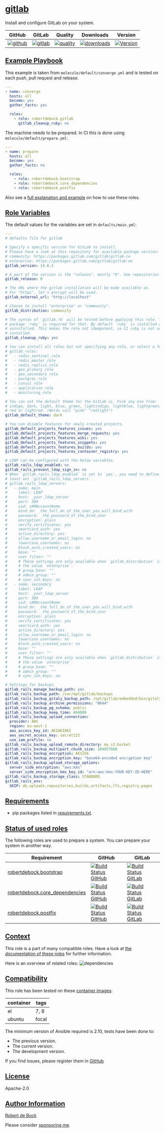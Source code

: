 # [gitlab](#gitlab)

Install and configure GitLab on your system.

|GitHub|GitLab|Quality|Downloads|Version|
|------|------|-------|---------|-------|
|[![github](https://github.com/robertdebock/ansible-role-gitlab/workflows/Ansible%20Molecule/badge.svg)](https://github.com/robertdebock/ansible-role-gitlab/actions)|[![gitlab](https://gitlab.com/robertdebock/ansible-role-gitlab/badges/master/pipeline.svg)](https://gitlab.com/robertdebock/ansible-role-gitlab)|[![quality](https://img.shields.io/ansible/quality/57338)](https://galaxy.ansible.com/robertdebock/gitlab)|[![downloads](https://img.shields.io/ansible/role/d/57338)](https://galaxy.ansible.com/robertdebock/gitlab)|[![Version](https://img.shields.io/github/release/robertdebock/ansible-role-gitlab.svg)](https://github.com/robertdebock/ansible-role-gitlab/releases/)|

## [Example Playbook](#example-playbook)

This example is taken from `molecule/default/converge.yml` and is tested on each push, pull request and release.
```yaml
---
- name: converge
  hosts: all
  become: yes
  gather_facts: yes

  roles:
    - role: robertdebock.gitlab
      gitlab_cleanup_ruby: no
```

The machine needs to be prepared. In CI this is done using `molecule/default/prepare.yml`:
```yaml
---
- name: prepare
  hosts: all
  become: yes
  gather_facts: no

  roles:
    - role: robertdebock.bootstrap
    - role: robertdebock.core_dependencies
    - role: robertdebock.postfix
```

Also see a [full explanation and example](https://robertdebock.nl/how-to-use-these-roles.html) on how to use these roles.

## [Role Variables](#role-variables)

The default values for the variables are set in `defaults/main.yml`:
```yaml
---
# defaults file for gitlab

# Specify a specific version for GitLab to install.
# Please have a look at this repository for available package version:
# community: https://packages.gitlab.com/gitlab/gitlab-ce
# enterprise: https://packages.gitlab.com/gitlab/gitlab-ee
gitlab_version: 14.6.1

# A part of the version is the "release", mostly "0". See repositories above.
gitlab_release: 0

# The URL where the gitlab installation will be made available on.
# For "https", let's encrypt will be used.
gitlab_external_url: "http://localhost"

# Choose to install "enterprise" or "community".
gitlab_distribution: community

# The syntax of `gitlab.rb` will be tested before applying this role. The
# package `ruby` is required for that. By default `ruby` is installed and
# uninstalled. This makes the role not idempotent, so CI ruby is not un-
# installed.
gitlab_cleanup_ruby: yes

# You can install all roles but not specifying any role, or select a few roles.
# gitlab_roles:
#   - redis_sentinel_role
#   - redis_master_role
#   - redis_replica_role
#   - geo_primary_role
#   - geo_secondary_role
#   - postgres_role
#   - consul_role
#   - application_role
#   - monitoring_role

# You can set the default theme for the GitLab ui. Pick any one from:
# indigo, dark, light, blue, green, lightindigo, lightblue, lightgreen,
# red or lightred. (Nerds call "pink" "redlight")
gitlab_default_theme: dark

# You can disable features for newly created projects.
gitlab_default_projects_features_issues: yes
gitlab_default_projects_features_merge_requests: yes
gitlab_default_projects_features_wiki: yes
gitlab_default_projects_features_snippets: yes
gitlab_default_projects_features_builds: yes
gitlab_default_projects_features_container_registry: yes

# LDAP can be configured with the below variables.
gitlab_rails_ldap_enabled: no
gitlab_rails_prevent_ldap_sign_in: no
# When `gitlab_rails_ldap_enabled` is set to `yes`, you need to define (at
# least on) `gitlab_rails_ldap_servers`.
# gitlab_rails_ldap_servers:
#   - name: main
#     label: LDAP
#     host: _your_ldap_server
#     port: 389
#     uid: sAMAccountName
#     bind_dn: _the_full_dn_of_the_user_you_will_bind_with
#     password: _the_password_of_the_bind_user
#     encryption: plain
#     verify_certificates: yes
#     smartcard_auth: yes
#     active_directory: yes
#     allow_username_or_email_login: no
#     lowercase_usernames: no
#     block_auto_created_users: no
#     base: ""
#     user_filter: ""
#     # These settings are only available when `gitlab_distribution` is set to
#     # the value `enterprise`.
#     # group_base: ""
#     # admin_group: ""
#     # sync_ssh_keys: no
#   - name: secondary
#     label: LDAP
#     host: _your_ldap_server
#     port: 389
#     uid: sAMAccountName
#     bind_dn: _the_full_dn_of_the_user_you_will_bind_with
#     password: _the_password_of_the_bind_user
#     encryption: plain
#     verify_certificates: yes
#     smartcard_auth: yes
#     active_directory: yes
#     allow_username_or_email_login: no
#     lowercase_usernames: no
#     block_auto_created_users: no
#     base: ""
#     user_filter: ""
#     # These settings are only available when `gitlab_distribution` is set to
#     # the value `enterprise`.
#     # group_base: ""
#     # admin_group: ""
#     # sync_ssh_keys: no

# Settings for backups.
gitlab_rails_manage_backup_path: yes
gitlab_rails_backup_path: /var/opt/gitlab/backups
gitlab_rails_backup_gitaly_backup_path: /opt/gitlab/embedded/bin/gitaly-backup
gitlab_rails_backup_archive_permissions: "0644"
gitlab_rails_backup_pg_schema: public
gitlab_rails_backup_keep_time: 604800
gitlab_rails_backup_upload_connection:
  provider: AWS
  region: eu-west-1
  aws_access_key_id: AKIAKIAKI
  aws_secret_access_key: secret123
  use_iam_profile: no
gitlab_rails_backup_upload_remote_directory: my.s3.bucket
gitlab_rails_backup_multipart_chunk_size: 104857600
gitlab_rails_backup_encryption: AES256
gitlab_rails_backup_encryption_key: "base64-encoded encryption key"
gitlab_rails_backup_upload_storage_options:
  server_side_encryption: "aws:kms"
  server_side_encryption_kms_key_id: "arn:aws:kms:YOUR-KEY-ID-HERE"
gitlab_rails_backup_storage_class: STANDARD
gitlab_rails_env:
  SKIP: db,uploads,repositories,builds,artifacts,lfs,registry,pages
```

## [Requirements](#requirements)

- pip packages listed in [requirements.txt](https://github.com/robertdebock/ansible-role-gitlab/blob/master/requirements.txt).

## [Status of used roles](#status-of-requirements)

The following roles are used to prepare a system. You can prepare your system in another way.

| Requirement | GitHub | GitLab |
|-------------|--------|--------|
|[robertdebock.bootstrap](https://galaxy.ansible.com/robertdebock/bootstrap)|[![Build Status GitHub](https://github.com/robertdebock/ansible-role-bootstrap/workflows/Ansible%20Molecule/badge.svg)](https://github.com/robertdebock/ansible-role-bootstrap/actions)|[![Build Status GitLab ](https://gitlab.com/robertdebock/ansible-role-bootstrap/badges/master/pipeline.svg)](https://gitlab.com/robertdebock/ansible-role-bootstrap)|
|[robertdebock.core_dependencies](https://galaxy.ansible.com/robertdebock/core_dependencies)|[![Build Status GitHub](https://github.com/robertdebock/ansible-role-core_dependencies/workflows/Ansible%20Molecule/badge.svg)](https://github.com/robertdebock/ansible-role-core_dependencies/actions)|[![Build Status GitLab ](https://gitlab.com/robertdebock/ansible-role-core_dependencies/badges/master/pipeline.svg)](https://gitlab.com/robertdebock/ansible-role-core_dependencies)|
|[robertdebock.postfix](https://galaxy.ansible.com/robertdebock/postfix)|[![Build Status GitHub](https://github.com/robertdebock/ansible-role-postfix/workflows/Ansible%20Molecule/badge.svg)](https://github.com/robertdebock/ansible-role-postfix/actions)|[![Build Status GitLab ](https://gitlab.com/robertdebock/ansible-role-postfix/badges/master/pipeline.svg)](https://gitlab.com/robertdebock/ansible-role-postfix)|

## [Context](#context)

This role is a part of many compatible roles. Have a look at [the documentation of these roles](https://robertdebock.nl/) for further information.

Here is an overview of related roles:
![dependencies](https://raw.githubusercontent.com/robertdebock/ansible-role-gitlab/png/requirements.png "Dependencies")

## [Compatibility](#compatibility)

This role has been tested on these [container images](https://hub.docker.com/u/robertdebock):

|container|tags|
|---------|----|
|el|7, 8|
|ubuntu|focal|

The minimum version of Ansible required is 2.10, tests have been done to:

- The previous version.
- The current version.
- The development version.



If you find issues, please register them in [GitHub](https://github.com/robertdebock/ansible-role-gitlab/issues)

## [License](#license)

Apache-2.0

## [Author Information](#author-information)

[Robert de Bock](https://robertdebock.nl/)

Please consider [sponsoring me](https://github.com/sponsors/robertdebock).
